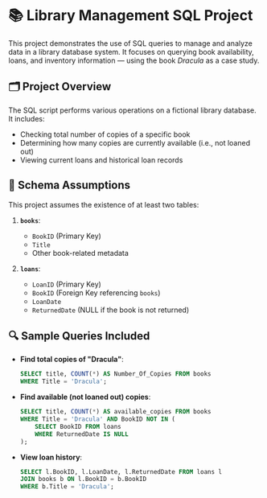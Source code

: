 # 📚 Library Management SQL Project

This project demonstrates the use of SQL queries to manage and analyze data in a library database system. It focuses on querying book availability, loans, and inventory information — using the book *Dracula* as a case study.

## 🗂️ Project Overview

The SQL script performs various operations on a fictional library database. It includes:

- Checking total number of copies of a specific book
- Determining how many copies are currently available (i.e., not loaned out)
- Viewing current loans and historical loan records

## 🧾 Schema Assumptions

This project assumes the existence of at least two tables:

1. **`books`**:
   - `BookID` (Primary Key)
   - `Title`
   - Other book-related metadata

2. **`loans`**:
   - `LoanID` (Primary Key)
   - `BookID` (Foreign Key referencing `books`)
   - `LoanDate`
   - `ReturnedDate` (NULL if the book is not returned)

## 🔍 Sample Queries Included

- **Find total copies of "Dracula"**:
  ```sql
  SELECT title, COUNT(*) AS Number_Of_Copies FROM books
  WHERE Title = 'Dracula';
  ```

- **Find available (not loaned out) copies**:
  ```sql
  SELECT title, COUNT(*) AS available_copies FROM books
  WHERE Title = 'Dracula' AND BookID NOT IN (
      SELECT BookID FROM loans
      WHERE ReturnedDate IS NULL
  );
  ```

- **View loan history**:
  ```sql
  SELECT l.BookID, l.LoanDate, l.ReturnedDate FROM loans l
  JOIN books b ON l.BookID = b.BookID
  WHERE b.Title = 'Dracula';
  ```

